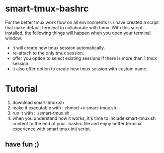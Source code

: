 # smart-tmux-bashrc
For the better tmux work flow on all environments !!.
i have created a script that make default terminal to collaborate with tmux. With this script installed, the following things will happen when you open your terminal window.

* it will create new tmux session automatically.
* re-attach to the only tmux session.
* offer you option to select  existing sessions if there is more than 1 tmux session.
* it also offer option to create new tmux session with custom name.


# Tutorial
1. download smart-tmux.sh
2. make it executable with : chmod +x smart-tmux.sh
3. run it with : ./smart-tmux.sh
4. when you understand how it works, it's time to include smart-tmux.sh content to the end of your .bashrc file and enjoy better terminal experience with smart tmux init script.

## have fun ;)
